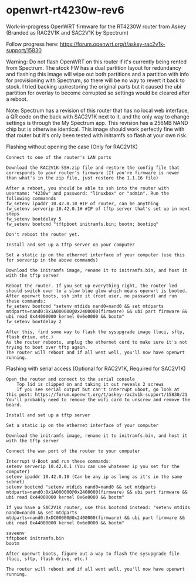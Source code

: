 # openwrt-rt4230w-rev6
Work-in-progress OpenWRT firmware for the RT4230W router from Askey (Branded as RAC2V1K and SAC2V1K by Spectrum)

Follow progress here: https://forum.openwrt.org/t/askey-rac2v1k-support/15830

Warning: Do not flash OpenWRT on this router if it's currently being rented from Spectrum. The stock FW has a dual partition layout for redundancy and flashing this image will wipe out both partitions and a partition with info for provisioning with Spectrum, so there will be no way to revert it back to stock. I tried backing up/restoring the original parts but it caused the ubi partition for overlay to become corrupted so settings would be cleared after a reboot.

Note: Spectrum has a revision of this router that has no local web interface, a QR code on the back with SAC2V1K next to it, and the only way to change settings is through the My Spectrum app. This revision has a 256MB NAND chip but is otherwise identical. This image should work perfectly fine with that router but it's only been tested with initramfs so flash at your own risk.

Flashing without opening the case (Only for RAC2V1K)
    
    Connect to one of the router's LAN ports
    
    Download the RAC2V1K-SSH.zip file and restore the config file that corresponds to your router's firmware (If you're firmware is newer than what's in the zip file, just restore the 1.1.16 file)
    
    After a reboot, you should be able to ssh into the router with username: "4230w" and password: "linuxbox" or "admin". Run the following commannds
    fw_setenv ipaddr 10.42.0.10 #IP of router, can be anything
    fw_setenv serverip 10.42.0.1# #IP of tftp server that's set up in next steps
    fw_setenv bootdelay 5
    fw_setenv bootcmd "tftpboot initramfs.bin; bootm; bootipq"
    
    Don't reboot the router yet.
    
    Install and set up a tftp server on your computer

    Set a static ip on the ethernet interface of your computer (use this for serverip in the above commands)

    Download the initramfs image, rename it to initramfs.bin, and host it with the tftp server
    
    Reboot the router. If you set up everything right, the router led should switch over to a slow blue glow which means openwrt is booted.
    After openwrt boots, ssh into it (root user, no password) and run these commands:
    fw_setenv bootcmd "setenv mtdids nand0=nand0 && set mtdparts mtdparts=nand0:0x1A000000@0x2400000(firmware) && ubi part firmware && ubi read 0x44000000 kernel 0x6e0000 && bootm"
    fw_setenv bootdelay 2
    
    After this, find some way to flash the sysupgrade image (luci, sftp, flash drive, etc.) 
    As the router reboots, unplug the ethernet cord to make sure it's not trying to boot over tftp again.
    The router will reboot and if all went well, you'll now have openwrt running.


Flashing with serial access (Optional for RAC2V1K, Required for SAC2V1K)

    Open the router and connect to the serial console
        Top lid is clipped on and taking it out reveals 2 screws
        If you see serial output but can't interrupt uboot, go look at this post: https://forum.openwrt.org/t/askey-rac2v1k-support/15830/21 You'll probably need to remove the wifi card to unscrew and remove the board.

    Install and set up a tftp server

    Set a static ip on the ethernet interface of your computer

    Download the initramfs image, rename it to initramfs.bin, and host it with the tftp server

    Connect the wan port of the router to your computer

    Interrupt U-Boot and run these commands:
    setenv serverip 10.42.0.1 (You can use whatever ip you set for the computer)
    setenv ipaddr 10.42.0.10 (Can be any ip as long as it's in the same subnet)
    setenv bootcmd "setenv mtdids nand0=nand0 && set mtdparts mtdparts=nand0:0x1A000000@0x2400000(firmware) && ubi part firmware && ubi read 0x44000000 kernel 0x6e0000 && bootm"
    
    If you have a SAC2V1K router, use this bootcmd instead: "setenv mtdids nand0=nand0 && set mtdparts mtdparts=nand0:0xDC00000@0x2400000(firmware) && ubi part firmware && ubi read 0x44000000 kernel 0x6e0000 && bootm"
    
    saveenv
    tftpboot initramfs.bin
    bootm
    
    After openwrt boots, figure out a way to flash the sysupgrade file (luci, sftp, flash drive, etc.)
    
    The router will reboot and if all went well, you'll now have openwrt running.
